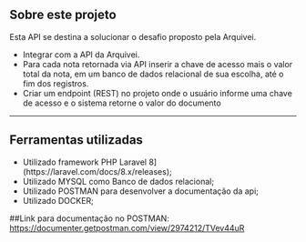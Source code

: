 ## Sobre este projeto

<p>Esta API se destina a solucionar o desafio proposto pela Arquivei.</p>
<ul>
    <li>Integrar com a API da Arquivei.</li>
    <li>Para cada nota retornada via API inserir a chave de acesso mais o valor total da nota, em um banco de dados relacional de sua escolha, até o fim dos registros.</li>
    <li>Criar um endpoint (REST) no projeto onde o usuário informe uma chave de acesso e o sistema retorne o valor do documento</li>
</ul>
<hr>

## Ferramentas utilizadas
<ul>
<li>Utilizado framework PHP Laravel 8](https://laravel.com/docs/8.x/releases);</li>
<li>Utilizado MYSQL como Banco de dados relacional;</li>
<li>Utilizado POSTMAN para desenvolver a documentação da api;</li>
<li>Utilizado DOCKER;</li>
</ul>

##Link para documentação no POSTMAN: https://documenter.getpostman.com/view/2974212/TVev44uR
